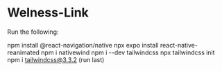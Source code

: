 # Welness-Link

Run the following:

npm install @react-navigation/native
npx expo install react-native-reanimated
npm i nativewind
npm i --dev tailwindcss
npx tailwindcss init
npm i tailwindcss@3.3.2 (run last)
